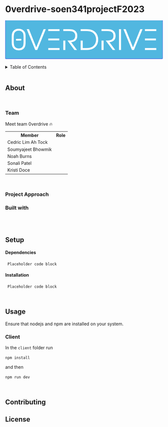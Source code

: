 # 0verdrive-soen341projectF2023

![Logo](./media/logo.png)

<details>
  <summary>Table of Contents</summary>
  <ol>
    <li>
      <a href="#about-">About</a>
      <ul>
        <li><a href="#team">Team</a></li>
        <li><a href="#project">Project Approach</a></li>
        <li><a href="#built-with">Built With</a></li>
      </ul>
    </li>
    <li>
      <a href="#Setup">Setup</a>
      <ul>
        <li><a href="#dependencies">Dependencies</a></li>
        <li><a href="#installation">Installation</a></li>
      </ul>
    </li>
    <li><a href="#usage">Usage</a></li>
    <li><a href="#contributing">Contributing</a></li>
    <li><a href="#license">License</a></li>
  </ol>
</details>

<br>

## About


<br>

### Team
Meet team 0verdrive :fire:
<table>
    <tr>
        <th>Member</th>
        <th>Role</th>
    </tr>
    <tr>
        <td>Cedric Lim Ah Tock</td>
        <td></td>
    </tr>
    <tr>
        <td>Soumyajeet Bhowmik</td>
        <td></td>
    </tr>
    <tr>
        <td>Noah Burns</td>
        <td></td>
    </tr>
    <tr>
        <td>Sonali Patel</td>
        <td></td>
    </tr>
    <tr>
        <td>Kristi Doce</td>
        <td></td>
    </tr>
</table>

<br>

### Project Approach


### Built with


<br><br>

## Setup

#### Dependencies

``` Placeholder code block```

#### Installation
``` Placeholder code block```

<br>

## Usage

Ensure that nodejs and npm are installed on your system.

### Client


In the ```client``` folder run

```npm install```

and then

```npm run dev```

<br>

## Contributing



## License


